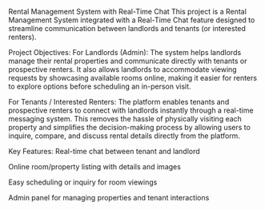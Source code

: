 Rental Management System with Real-Time Chat
This project is a Rental Management System integrated with a Real-Time Chat feature designed to streamline communication between landlords and tenants (or interested renters).

Project Objectives:
For Landlords (Admin):
The system helps landlords manage their rental properties and communicate directly with tenants or prospective renters. It also allows landlords to accommodate viewing requests by showcasing available rooms online, making it easier for renters to explore options before scheduling an in-person visit.

For Tenants / Interested Renters:
The platform enables tenants and prospective renters to connect with landlords instantly through a real-time messaging system. This removes the hassle of physically visiting each property and simplifies the decision-making process by allowing users to inquire, compare, and discuss rental details directly from the platform.

Key Features:
Real-time chat between tenant and landlord

Online room/property listing with details and images

Easy scheduling or inquiry for room viewings

Admin panel for managing properties and tenant interactions
